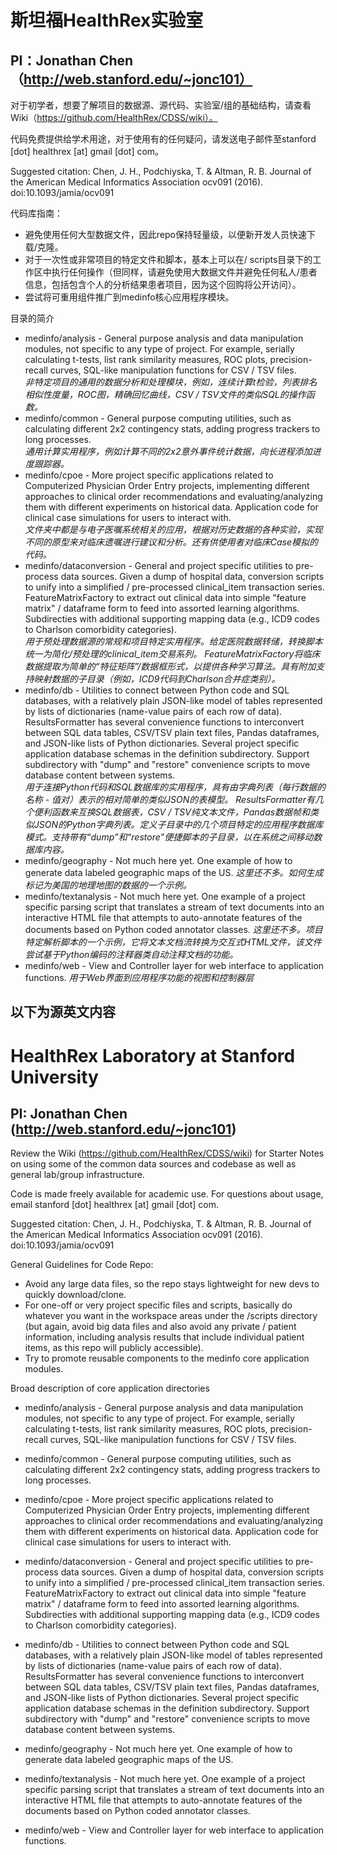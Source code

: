 
# 斯坦福HealthRex实验室
## PI：Jonathan Chen（http://web.stanford.edu/~jonc101）

对于初学者，想要了解项目的数据源、源代码、实验室/组的基础结构，请查看Wiki（https://github.com/HealthRex/CDSS/wiki）。

代码免费提供给学术用途，对于使用有的任何疑问，请发送电子邮件至stanford [dot] healthrex [at] gmail [dot] com。

Suggested citation: Chen, J. H., Podchiyska, T. & Altman, R. B. Journal of the American Medical Informatics Association ocv091 (2016). doi:10.1093/jamia/ocv091

代码库指南： 
* 避免使用任何大型数据文件，因此repo保持轻量级，以便新开发人员快速下载/克隆。
* 对于一次性或非常项目的特定文件和脚本，基本上可以在/ scripts目录下的工作区中执行任何操作（但同样，请避免使用大数据文件并避免任何私人/患者信息，包括包含个人的分析结果患者项目，因为这个回购将公开访问）。
* 尝试将可重用组件推广到medinfo核心应用程序模块。 

目录的简介
* medinfo/analysis - General purpose analysis and data manipulation modules, not specific to any type of project. For example, serially calculating t-tests, list rank similarity measures, ROC plots, precision-recall curves, SQL-like manipulation functions for CSV / TSV files.  
  *非特定项目的通用的数据分析和处理模块，例如，连续计算t检验，列表排名相似性度量，ROC图，精确回忆曲线，CSV / TSV文件的类似SQL的操作函数。*
* medinfo/common - General purpose computing utilities, such as calculating different 2x2 contingency stats, adding progress trackers to long processes.  
  *通用计算实用程序，例如计算不同的2x2意外事件统计数据，向长进程添加进度跟踪器。*
* medinfo/cpoe - More project specific applications related to Computerized Physician Order Entry projects, implementing different approaches to clinical order recommendations and evaluating/analyzing them with different experiments on historical data. Application code for clinical case simulations for users to interact with.  
  *文件夹中都是与电子医嘱系统相关的应用，根据对历史数据的各种实验，实现不同的原型来对临床遗嘱进行建议和分析。还有供使用者对临床Case模拟的代码。*
* medinfo/dataconversion - General and project specific utilities to pre-process data sources. Given a dump of hospital data, conversion scripts to unify into a simplified / pre-processed clinical_item transaction series. FeatureMatrixFactory to extract out clinical data into simple "feature matrix" / dataframe form to feed into assorted learning algorithms. Subdirecties with additional supporting mapping data (e.g., ICD9 codes to Charlson comorbidity categories).  
  *用于预处理数据源的常规和项目特定实用程序。给定医院数据转储，转换脚本统一为简化/预处理的clinical_item交易系列。 FeatureMatrixFactory将临床数据提取为简单的“特征矩阵”/数据框形式，以提供各种学习算法。具有附加支持映射数据的子目录（例如，ICD9代码到Charlson合并症类别）。*
* medinfo/db - Utilities to connect between Python code and SQL databases, with a relatively plain JSON-like model of tables represented by lists of dictionaries (name-value pairs of each row of data). ResultsFormatter has several convenience functions to interconvert between SQL data tables, CSV/TSV plain text files, Pandas dataframes, and JSON-like lists of Python dictionaries. Several project specific application database schemas in the definition subdirectory. Support subdirectory with "dump" and "restore" convenience scripts to move database content between systems.  
  *用于连接Python代码和SQL数据库的实用程序，具有由字典列表（每行数据的名称 - 值对）表示的相对简单的类似JSON的表模型。 ResultsFormatter有几个便利函数来互换SQL数据表，CSV / TSV纯文本文件，Pandas数据帧和类似JSON的Python字典列表。定义子目录中的几个项目特定的应用程序数据库模式。支持带有“dump”和“restore”便捷脚本的子目录，以在系统之间移动数据库内容。*
* medinfo/geography - Not much here yet. One example of how to generate data labeled geographic maps of the US.
  *这里还不多。如何生成标记为美国的地理地图的数据的一个示例。*
* medinfo/textanalysis - Not much here yet. One example of a project specific parsing script that translates a stream of text documents into an interactive HTML file that attempts to auto-annotate features of the documents based on Python coded annotator classes. 
   *这里还不多。项目特定解析脚本的一个示例，它将文本文档流转换为交互式HTML文件，该文件尝试基于Python编码的注释器类自动注释文档的功能。*
* medinfo/web - View and Controller layer for web interface to application functions.
  *用于Web界面到应用程序功能的视图和控制器层*
 
**以下为源英文内容**
------------------------------------------------
# HealthRex Laboratory at Stanford University
## PI: Jonathan Chen (http://web.stanford.edu/~jonc101)

Review the Wiki (https://github.com/HealthRex/CDSS/wiki) for Starter Notes on using some of the common data sources and codebase as well as general lab/group infrastructure.

Code is made freely available for academic use. For questions about usage, email stanford [dot] healthrex [at] gmail [dot] com.

Suggested citation: Chen, J. H., Podchiyska, T. & Altman, R. B. Journal of the American Medical Informatics Association ocv091 (2016). doi:10.1093/jamia/ocv091

General Guidelines for Code Repo:
* Avoid any large data files, so the repo stays lightweight for new devs to quickly download/clone.
* For one-off or very project specific files and scripts, basically do whatever you want in the workspace areas under the /scripts directory (but again, avoid big data files and also avoid any private / patient information, including analysis results that include individual patient items, as this repo will publicly accessible).
* Try to promote reusable components to the medinfo core application modules.

Broad description of core application directories
* medinfo/analysis - General purpose analysis and data manipulation modules, not specific to any type of project. For example, serially calculating t-tests, list rank similarity measures, ROC plots, precision-recall curves, SQL-like manipulation functions for CSV / TSV files.
* medinfo/common - General purpose computing utilities, such as calculating different 2x2 contingency stats, adding progress trackers to long processes.
* medinfo/cpoe - More project specific applications related to Computerized Physician Order Entry projects, implementing different approaches to clinical order recommendations and evaluating/analyzing them with different experiments on historical data. Application code for clinical case simulations for users to interact with.
* medinfo/dataconversion - General and project specific utilities to pre-process data sources. Given a dump of hospital data, conversion scripts to unify into a simplified / pre-processed clinical_item transaction series. FeatureMatrixFactory to extract out clinical data into simple "feature matrix" / dataframe form to feed into assorted learning algorithms. Subdirecties with additional supporting mapping data (e.g., ICD9 codes to Charlson comorbidity categories).
* medinfo/db - Utilities to connect between Python code and SQL databases, with a relatively plain JSON-like model of tables represented by lists of dictionaries (name-value pairs of each row of data). ResultsFormatter has several convenience functions to interconvert between SQL data tables, CSV/TSV plain text files, Pandas dataframes, and JSON-like lists of Python dictionaries. Several project specific application database schemas in the definition subdirectory. Support subdirectory with "dump" and "restore" convenience scripts to move database content between systems.
* medinfo/geography - Not much here yet. One example of how to generate data labeled geographic maps of the US.
* medinfo/textanalysis - Not much here yet. One example of a project specific parsing script that translates a stream of text documents into an interactive HTML file that attempts to auto-annotate features of the documents based on Python coded annotator classes.
* medinfo/web - View and Controller layer for web interface to application functions.

	 
